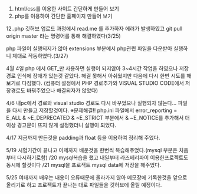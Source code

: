 1. html/css를 이용한 사이트 간단하게 만들어 보기
2. php를 이용하여 간단한 홈페이지 만들어 보기


12..php 깃허브 업로드 과정에서 read.me 를 추가하자 에러가 발생하였고 git pull origin master 라는 명령어를 통해 해결하였다(3/25)

php 파일이 실행되지가 않아 extensions 부분에서 php관련 파일을 다운받아 실행하니 제대로 작동하였다.(3/27)
 
4월 4일 php 에서 GET_만 사용하면 실행이 되지않아 3~4시간 작업을 하였으나 저장경로 인식에 장애가 있는것 같았다. 해결 못해서 아쉬웠지만 다음에 다시 한번 시도를 해보기로 다짐했다.
(컴퓨터 설정에서 PHP 경로추가와 VISUAL STUDIO CODE에서 저장경로도 바꿔주었으나 해결되자가 않았다)

4/6 내pc에서 경로와 visual studio 경로도 다시 바꾸었으나 실행되자 않는다... 파일을 다시 만들고 저장할것이다.
※문제해결!! php.ini 파일에서 error_reporting = E_ALL & ~E_DEPRECATED & ~E_STRICT 부분에서 & ~E_NOTICE를 추가해서 더이상 경고문이 뜨지 않게 설정했더니 실행이 되었다.

4/17 지금까지 만든것을 padding과 float 등을 이용하여 정리해 주었다.

5/19 시험기간이 끝나고 이제까지 배운것을 한번씩 복습해주었다.(mysql 부분은 처음부터 다시하기로함)
/20 mysql복습을 했고 내일부터 라즈베리파이 이용한프로젝트도 동시에 할것이다
/21 mysql을 프로잭트 mysql data에 저장을 해주었다. 

5/25 여태까지 배우는 내용이 오류때문에 올라가지 않아 메모장에 기록한것을 앞으로 올리기로 하고 프로젝트가 끝나는 대로 파일들을 깃허브에 올릴 예정이다.
